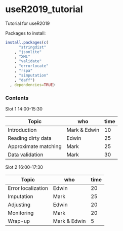 # useR2019_tutorial

Tutorial for useR2019


Packages to install:

```r
install.packages(c(
      "stringdist"
    , "jsonlite"
    , "XML"
    , "validate"
    , "errorlocate"
    , "rspa"
    , "simputation"
    , "daff")
  , dependencies=TRUE)
```


### Contents 

Slot 1 14:00-15:30

|Topic                 |who             | time   |
|----------------------|----------------|--------|
|Introduction          | Mark & Edwin   | 10     |
|Reading dirty data    | Edwin          | 25     |
|Approximate matching  | Mark           | 25     |
|Data validation       | Mark           | 30     |


Slot 2 16:00-17:30


|Topic                 |who             | time   |
|----------------------|----------------|--------|
| Error localization   | Edwin          | 20     |
| Imputation           | Mark           | 25     |
| Adjusting            | Edwin          | 20     |
| Monitoring           | Mark           | 20     |
| Wrap-up              | Mark & Edwin   | 5      |






